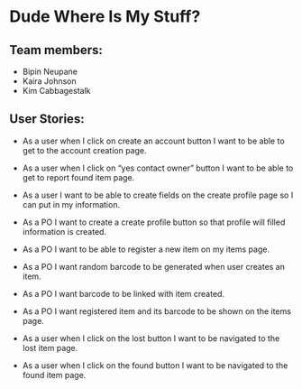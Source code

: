 # Dude Where Is My Stuff?

## Team members:

- Bipin Neupane
- Kaira Johnson
- Kim Cabbagestalk

## User Stories:

- As a user when I click on create an account button I want to be able to get to the account creation page.

- As a user when I click on “yes contact owner” button I want to be able to get to report found item page.

- As a user I want to be able to create fields on the create profile page so I can put in my information.

- As a PO I want to create a create profile button so that profile will filled information is created.

- As a PO I want to be able to register a new item on my items page.

- As a PO I want random barcode to be generated when user creates an item.

- As a PO I want barcode to be linked with item created.

- As a PO I want registered item and its barcode to be shown on the items page.

- As a user when I click on the lost button I want to be navigated to the lost item page.

- As a user when I click on the found button I want to be navigated to the found item page.

